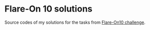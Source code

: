 # Flare-On 10 solutions

Source codes of my solutions for the tasks from [Flare-On10 challenge](https://flare-on.com/).
